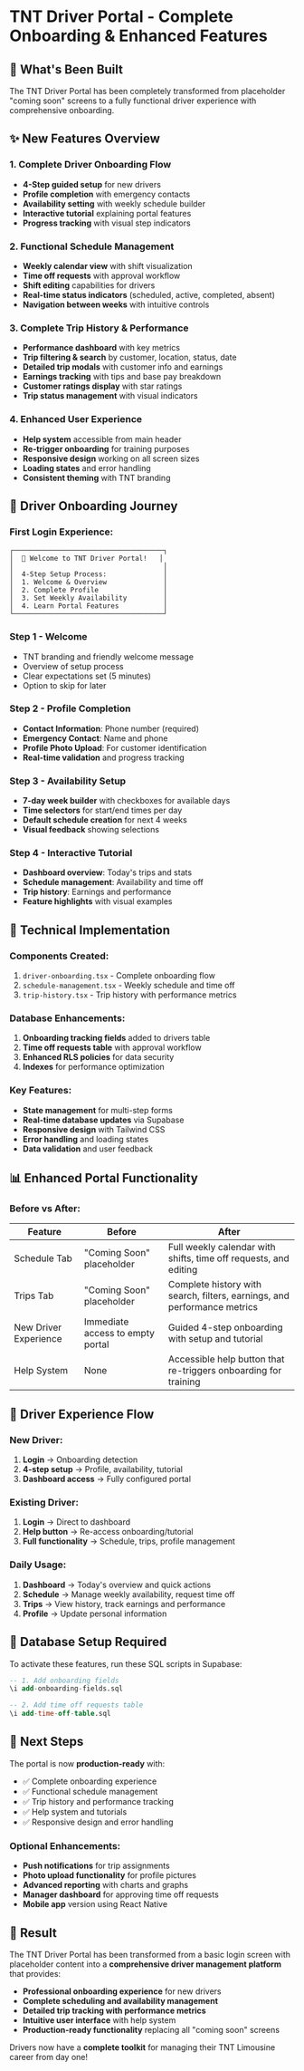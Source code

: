# TNT Driver Portal - Complete Onboarding & Enhanced Features

## 🎉 What's Been Built

The TNT Driver Portal has been completely transformed from placeholder "coming soon" screens to a fully functional driver experience with comprehensive onboarding.

## ✨ New Features Overview

### 1. **Complete Driver Onboarding Flow** 
- **4-Step guided setup** for new drivers
- **Profile completion** with emergency contacts
- **Availability setting** with weekly schedule builder
- **Interactive tutorial** explaining portal features
- **Progress tracking** with visual step indicators

### 2. **Functional Schedule Management**
- **Weekly calendar view** with shift visualization
- **Time off requests** with approval workflow
- **Shift editing** capabilities for drivers
- **Real-time status indicators** (scheduled, active, completed, absent)
- **Navigation between weeks** with intuitive controls

### 3. **Complete Trip History & Performance**
- **Performance dashboard** with key metrics
- **Trip filtering & search** by customer, location, status, date
- **Detailed trip modals** with customer info and earnings
- **Earnings tracking** with tips and base pay breakdown
- **Customer ratings display** with star ratings
- **Trip status management** with visual indicators

### 4. **Enhanced User Experience**
- **Help system** accessible from main header
- **Re-trigger onboarding** for training purposes
- **Responsive design** working on all screen sizes
- **Loading states** and error handling
- **Consistent theming** with TNT branding

## 🎯 Driver Onboarding Journey

### **First Login Experience:**
```
┌─────────────────────────────────────┐
│  🎉 Welcome to TNT Driver Portal!   │ 
│                                     │
│  4-Step Setup Process:              │
│  1. Welcome & Overview              │
│  2. Complete Profile                │ 
│  3. Set Weekly Availability         │
│  4. Learn Portal Features           │
└─────────────────────────────────────┘
```

### **Step 1 - Welcome**
- TNT branding and friendly welcome message
- Overview of setup process
- Clear expectations set (5 minutes)
- Option to skip for later

### **Step 2 - Profile Completion**
- **Contact Information**: Phone number (required)
- **Emergency Contact**: Name and phone
- **Profile Photo Upload**: For customer identification
- **Real-time validation** and progress tracking

### **Step 3 - Availability Setup** 
- **7-day week builder** with checkboxes for available days
- **Time selectors** for start/end times per day
- **Default schedule creation** for next 4 weeks
- **Visual feedback** showing selections

### **Step 4 - Interactive Tutorial**
- **Dashboard overview**: Today's trips and stats
- **Schedule management**: Availability and time off
- **Trip history**: Earnings and performance
- **Feature highlights** with visual examples

## 🔧 Technical Implementation

### **Components Created:**
1. `driver-onboarding.tsx` - Complete onboarding flow
2. `schedule-management.tsx` - Weekly schedule and time off
3. `trip-history.tsx` - Trip history with performance metrics

### **Database Enhancements:**
1. **Onboarding tracking fields** added to drivers table
2. **Time off requests table** with approval workflow
3. **Enhanced RLS policies** for data security
4. **Indexes** for performance optimization

### **Key Features:**
- **State management** for multi-step forms
- **Real-time database updates** via Supabase
- **Responsive design** with Tailwind CSS
- **Error handling** and loading states
- **Data validation** and user feedback

## 📊 Enhanced Portal Functionality

### **Before vs After:**

| Feature | Before | After |
|---------|---------|--------|
| Schedule Tab | "Coming Soon" placeholder | Full weekly calendar with shifts, time off requests, and editing |
| Trips Tab | "Coming Soon" placeholder | Complete history with search, filters, earnings, and performance metrics |
| New Driver Experience | Immediate access to empty portal | Guided 4-step onboarding with setup and tutorial |
| Help System | None | Accessible help button that re-triggers onboarding for training |

## 🎪 Driver Experience Flow

### **New Driver:**
1. **Login** → Onboarding detection
2. **4-step setup** → Profile, availability, tutorial
3. **Dashboard access** → Fully configured portal

### **Existing Driver:**
1. **Login** → Direct to dashboard
2. **Help button** → Re-access onboarding/tutorial
3. **Full functionality** → Schedule, trips, profile management

### **Daily Usage:**
1. **Dashboard** → Today's overview and quick actions
2. **Schedule** → Manage weekly availability, request time off
3. **Trips** → View history, track earnings and performance
4. **Profile** → Update personal information

## 🚀 Database Setup Required

To activate these features, run these SQL scripts in Supabase:

```sql
-- 1. Add onboarding fields
\i add-onboarding-fields.sql

-- 2. Add time off requests table  
\i add-time-off-table.sql
```

## 🎯 Next Steps

The portal is now **production-ready** with:
- ✅ Complete onboarding experience
- ✅ Functional schedule management  
- ✅ Trip history and performance tracking
- ✅ Help system and tutorials
- ✅ Responsive design and error handling

### **Optional Enhancements:**
- **Push notifications** for trip assignments
- **Photo upload functionality** for profile pictures
- **Advanced reporting** with charts and graphs
- **Manager dashboard** for approving time off requests
- **Mobile app** version using React Native

## 🎉 Result

The TNT Driver Portal has been transformed from a basic login screen with placeholder content into a **comprehensive driver management platform** that provides:

- **Professional onboarding experience** for new drivers
- **Complete scheduling and availability management**
- **Detailed trip tracking with performance metrics** 
- **Intuitive user interface** with help system
- **Production-ready functionality** replacing all "coming soon" screens

Drivers now have a **complete toolkit** for managing their TNT Limousine career from day one!